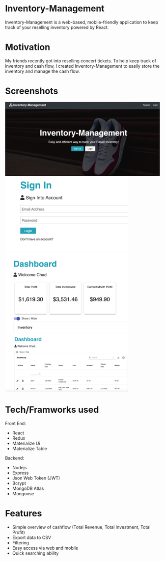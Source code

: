 # Inventory-Management

Inventory-Management is a web-based, mobile-friendly application to keep track of your reselling inventory powered by React.

# Motivation

My friends recently got into reselling concert tickets. To help keep track of inventory and cash flow, I created Inventory-Management to easily store the inventory and manage the cash flow.

# Screenshots

<img src="images/home.png" width="600">
<img src="images/signin.png" width="400">
<img src="images/dashboard1.png" width="400">
<img src="images/dashboard2.png" width="400">

# Tech/Framworks used

Front End:
- React
- Redux 
- Materialize Ui
- Materialize Table

Backend: 
- Nodejs
- Express
- Json Web Token (JWT)
- Bcrypt
- MongoDB Atlas
- Mongoose

# Features

- Simple overview of cashflow (Total Revenue, Total Investment, Total Profit)
- Export data to CSV
- Filtering 
- Easy access via web and mobile
- Quick searching ability

